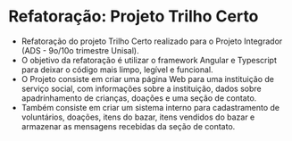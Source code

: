 # Refatoração: Projeto Trilho Certo

- Refatoração do projeto Trilho Certo realizado para o Projeto Integrador (ADS - 9o/10o trimestre Unisal).
- O objetivo da refatoração é utilizar o framework Angular e Typescript para deixar o código mais limpo, legível e funcional.
- O Projeto consiste em criar uma página Web para uma instituição de serviço social, com informações sobre a instituição, dados sobre apadrinhamento de crianças, doações e uma seção de contato.
- Também consiste em criar um sistema interno para cadastramento de voluntários, doações, itens do bazar, itens vendidos do bazar e armazenar as mensagens recebidas da seção de contato.